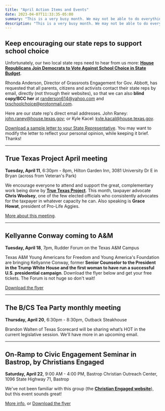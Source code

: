 ```yaml
---
title: "April Action Items and Events"
date: 2023-04-07T11:33:35-05:00
summary: "This is a very busy month. We may not be able to do everything but let's try to do all we can!"
description: "This is a very busy month. We may not be able to do everything but let's try to do all we can!"
---
```


## Keep encouraging our state reps to support school choice

Unfortunately, our two local state reps need to hear from us more: **[House Republicans Join Democrats to Vote Against School Choice in State Budget](https://texasscorecard.com/state/house-republicans-join-democrats-to-vote-against-school-choice-in-state-budget/)**.  

Rhonda Anderson, Director of Grassroots Engagement for Gov. Abbott, has requested that all parents, citizens and activists contact their state reps by email, directly (not through their websites), so that we can also **blind copy/BCC her** at randerson614@yahoo.com and txschoolchoice@protonmail.com.    

Here are our state rep's direct email addresses. John Raney: <a href="mailto:john.raney@house.texas.gov">john.raney@house.texas.gov</a>;  or Kyle Kacel: <a href="mailto:kyle.kacal@house.texas.gov">kyle.kacal@house.texas.gov</a>.  


[Download a sample letter to your State Representative](/doc/state-rep-school-choice.docx). You may want to modify the letter to reflect your personal opinion, while keeping it brief. Thanks!  

---

## True Texas Project April meeting

**Tuesday, April 11**, 6:30pm - 8pm, Hilton Garden Inn, 3081 University Dr E in Bryan (across from Veteran's Park)  

We encourage everyone to attend and support the great, complementary work being done by **[True Texas Project](https://truetexasproject.com/)**. This month, taxpayer advocate **Chris Woolsey**, one of the few elected officials who consistently advocates for the taxpayer in whatever capacity he can. Also speaking is **Grace Howat**, president of Pro-Life Aggies.    

[More about this meeting](https://truetexasproject.com/event/apr-11-brazos-chris-woolsey-taxpayer-advocate/).

---

## Kellyanne Conway coming to A&M

**Tuesday, April 18**, 7pm, Rudder Forum on the Texas A&M Campus  

Texas A&M Young Americans for Freedom and Young America's Foundation are bringing Kellyanne Conway, former **Senior Counselor to the President in the Trump White House and the first woman to have run a successful U.S. presidential campaign**. Download the flyer below and get your free tickets. The Forum is not huge so don't wait!    

<p><a href="/pdf/kellyanne-conway.pdf">Download the flyer</a></p>


---

## The B/CS Tea Party monthly meeting

**Thursday, April 20**, 6:30pm - 8:30pm, Outback Steakhouse  

Brandon Walten of Texas Scorecard will be sharing what’s HOT in the current legislative session. We'll have more in an upcoming email.  

---

## On-Ramp to Civic Engagement Seminar in Bastrop, by Christians Engaged

**Saturday, April 22**, 9:00 AM - 4:00 PM, Bastrop Christian Outreach Center, 1096 State Highway 71, Bastrop  

We've not been familiar with this group (the **[Christian Engaged website](https://christiansengaged.org/)**), but this event sounds great!  

[More info](https://christiansengaged.org/events/on-ramp-april-2023-bastrop-tx), or <a href="/img/on-ramp-to-civic-engagement.jpg">Download the flyer</a>